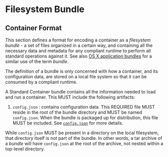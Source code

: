 # Filesystem Bundle

## Container Format

This section defines a format for encoding a container as a *filesystem bundle* - a set of files organized in a certain way, and containing all the necessary data and metadata for any compliant runtime to perform all standard operations against it.
See also [OS X application bundles](http://en.wikipedia.org/wiki/Bundle_%28OS_X%29) for a similar use of the term *bundle*.

The definition of a bundle is only concerned with how a container, and its configuration data, are stored on a local file system so that it can be consumed by a compliant runtime.

A Standard Container bundle contains all the information needed to load and run a container.
This MUST include the following artifacts:

1. `config.json` : contains configuration data.
This REQUIRED file MUST reside in the root of the bundle directory and MUST be named `config.json`.
When the bundle is packaged up for distribution, this file MUST be included.
See [`config.json`](config.md) for more details.

While `config.json` MUST be present in a directory on the local filesystem, that directory itself is not part of the bundle.
In other words, a tar archive of a *bundle* will have `config.json` at the root of the archive, not nested within a top-level directory.
